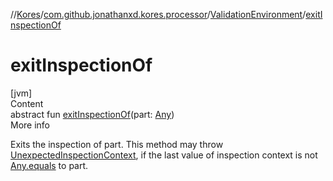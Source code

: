 //[Kores](../../index.md)/[com.github.jonathanxd.kores.processor](../index.md)/[ValidationEnvironment](index.md)/[exitInspectionOf](exit-inspection-of.md)



# exitInspectionOf  
[jvm]  
Content  
abstract fun [exitInspectionOf](exit-inspection-of.md)(part: [Any](https://kotlinlang.org/api/latest/jvm/stdlib/kotlin/-any/index.html))  
More info  


Exits the inspection of part. This method may throw [UnexpectedInspectionContext](../-unexpected-inspection-context/index.md), if the last value of inspection context is not [Any.equals](../../com.github.jonathanxd.kores.util/-simple-resolver/index.md#%5Bkotlin%2FAny%2Fequals%2F%23kotlin.Any%3F%2FPointingToDeclaration%2F%5D%2FFunctions%2F-1211764316) to part.

  



